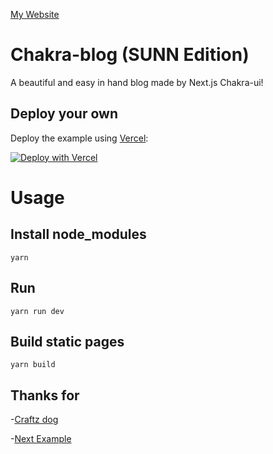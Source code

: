[My Website](https://snn.moe)

Chakra-blog (SUNN Edition)
===========

A beautiful and easy in hand blog made by Next.js Chakra-ui!

## Deploy your own

Deploy the example using [Vercel](https://vercel.com?utm_source=github&utm_medium=readme&utm_campaign=chakra-blog):

[![Deploy with Vercel](https://vercel.com/button)](https://vercel.com/new/git/external?repository-url=https://github.com/xuwillie/chakra-blog/tree/main&project-name=portfolio&repository-name=portfolio)

Usage
=======

## Install node_modules

```Shell Script
yarn
```

## Run

```Shell Script
yarn run dev
```

## Build static pages

```Shell Script
yarn build
```

## Thanks for

-[Craftz dog](https://github.com/craftzdog/craftzdog-homepage)

-[Next Example](https://github.com/vercel/next.js/tree/canary/examples/)


